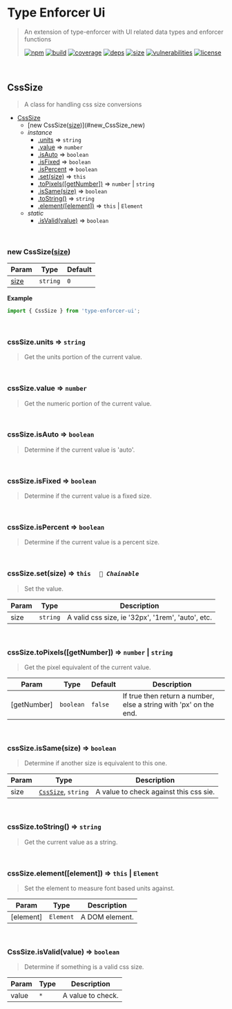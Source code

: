 # Type Enforcer Ui

> An extension of type-enforcer with UI related data types and enforcer functions
>
> [![npm][npm]][npm-url]
[![build][build]][build-url]
[![coverage][coverage]][coverage-url]
[![deps][deps]][deps-url]
[![size][size]][size-url]
[![vulnerabilities][vulnerabilities]][vulnerabilities-url]
[![license][license]][license-url]


<br><a name="CssSize"></a>

## CssSize
> A class for handling css size conversions


* [CssSize](#CssSize)
    * [new CssSize([size])](#new_CssSize_new)
    * _instance_
        * [.units](#CssSize+units) ⇒ <code>string</code>
        * [.value](#CssSize+value) ⇒ <code>number</code>
        * [.isAuto](#CssSize+isAuto) ⇒ <code>boolean</code>
        * [.isFixed](#CssSize+isFixed) ⇒ <code>boolean</code>
        * [.isPercent](#CssSize+isPercent) ⇒ <code>boolean</code>
        * [.set(size)](#CssSize+set) ⇒ <code>this</code>
        * [.toPixels([getNumber])](#CssSize+toPixels) ⇒ <code>number</code> \| <code>string</code>
        * [.isSame(size)](#CssSize+isSame) ⇒ <code>boolean</code>
        * [.toString()](#CssSize+toString) ⇒ <code>string</code>
        * [.element([element])](#CssSize+element) ⇒ <code>this</code> \| <code>Element</code>
    * _static_
        * [.isValid(value)](#CssSize.isValid) ⇒ <code>boolean</code>


<br><a name="new_CssSize_new"></a>

### new CssSize([size])

| Param | Type | Default |
| --- | --- | --- |
| [size] | <code>string</code> | <code>0</code> | 

**Example**  
``` javascript
import { CssSize } from 'type-enforcer-ui';
```

<br><a name="CssSize+units"></a>

### cssSize.units ⇒ <code>string</code>
> Get the units portion of the current value.


<br><a name="CssSize+value"></a>

### cssSize.value ⇒ <code>number</code>
> Get the numeric portion of the current value.


<br><a name="CssSize+isAuto"></a>

### cssSize.isAuto ⇒ <code>boolean</code>
> Determine if the current value is 'auto'.


<br><a name="CssSize+isFixed"></a>

### cssSize.isFixed ⇒ <code>boolean</code>
> Determine if the current value is a fixed size.


<br><a name="CssSize+isPercent"></a>

### cssSize.isPercent ⇒ <code>boolean</code>
> Determine if the current value is a percent size.


<br><a name="CssSize+set"></a>

### cssSize.set(size) ⇒ <code>this</code>&nbsp;&nbsp;&nbsp;&nbsp;&nbsp;_`🔗 Chainable`_

> Set the value.


| Param | Type | Description |
| --- | --- | --- |
| size | <code>string</code> | A valid css size, ie '32px', '1rem', 'auto', etc. |


<br><a name="CssSize+toPixels"></a>

### cssSize.toPixels([getNumber]) ⇒ <code>number</code> \| <code>string</code>
> Get the pixel equivalent of the current value.


| Param | Type | Default | Description |
| --- | --- | --- | --- |
| [getNumber] | <code>boolean</code> | <code>false</code> | If true then return a number, else a string with 'px' on the end. |


<br><a name="CssSize+isSame"></a>

### cssSize.isSame(size) ⇒ <code>boolean</code>
> Determine if another size is equivalent to this one.


| Param | Type | Description |
| --- | --- | --- |
| size | [<code>CssSize</code>](#CssSize), <code>string</code> | A value to check against this css sie. |


<br><a name="CssSize+toString"></a>

### cssSize.toString() ⇒ <code>string</code>
> Get the current value as a string.


<br><a name="CssSize+element"></a>

### cssSize.element([element]) ⇒ <code>this</code> \| <code>Element</code>
> Set the element to measure font based units against.


| Param | Type | Description |
| --- | --- | --- |
| [element] | <code>Element</code> | A DOM element. |


<br><a name="CssSize.isValid"></a>

### CssSize.isValid(value) ⇒ <code>boolean</code>
> Determine if something is a valid css size.


| Param | Type | Description |
| --- | --- | --- |
| value | <code>\*</code> | A value to check. |


[npm]: https://img.shields.io/npm/v/type-enforcer-ui.svg
[npm-url]: https://npmjs.com/package/type-enforcer-ui
[build]: https://travis-ci.org/DarrenPaulWright/type-enforcer-ui.svg?branch&#x3D;master
[build-url]: https://travis-ci.org/DarrenPaulWright/type-enforcer-ui
[coverage]: https://coveralls.io/repos/github/DarrenPaulWright/type-enforcer-ui/badge.svg?branch&#x3D;master
[coverage-url]: https://coveralls.io/github/DarrenPaulWright/type-enforcer-ui?branch&#x3D;master
[deps]: https://david-dm.org/DarrenPaulWright/type-enforcer-ui.svg
[deps-url]: https://david-dm.org/DarrenPaulWright/type-enforcer-ui
[size]: https://packagephobia.now.sh/badge?p&#x3D;type-enforcer-ui
[size-url]: https://packagephobia.now.sh/result?p&#x3D;type-enforcer-ui
[vulnerabilities]: https://snyk.io/test/github/DarrenPaulWright/type-enforcer-ui/badge.svg?targetFile&#x3D;package.json
[vulnerabilities-url]: https://snyk.io/test/github/DarrenPaulWright/type-enforcer-ui?targetFile&#x3D;package.json
[license]: https://img.shields.io/github/license/DarrenPaulWright/type-enforcer-ui.svg
[license-url]: https://npmjs.com/package/type-enforcer-ui/LICENSE.md
